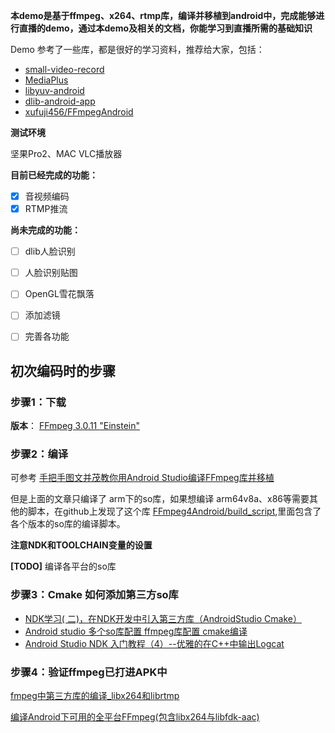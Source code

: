 

**本demo是基于ffmpeg、x264、rtmp库，编译并移植到android中，完成能够进行直播的demo，通过本demo及相关的文档，你能学习到直播所需的基础知识**

Demo 参考了一些库，都是很好的学习资料，推荐给大家，包括：

- [small-video-record](https://github.com/mabeijianxi/small-video-record)
- [MediaPlus](https://github.com/javandoc/MediaPlus)
- [libyuv-android](https://github.com/illuspas/libyuv-android)
- [dlib-android-app](https://github.com/tzutalin/dlib-android-app)
- [xufuji456/FFmpegAndroid](https://github.com/xufuji456/FFmpegAndroid)

**测试环境**

坚果Pro2、MAC VLC播放器

**目前已经完成的功能：**

- [x] 音视频编码
- [x] RTMP推流

**尚未完成的功能：**

- [ ] dlib人脸识别
- [ ] 人脸识别贴图
- [ ] OpenGL雪花飘落
- [ ] 添加滤镜
- [ ] 完善各功能


## 初次编码时的步骤

### 步骤1：下载

**版本**： [FFmpeg 3.0.11 "Einstein"](http://ffmpeg.org/download.html#releases)

### 步骤2：编译


可参考 [手把手图文并茂教你用Android Studio编译FFmpeg库并移植](https://blog.csdn.net/hejjunlin/article/details/52661331)

但是上面的文章只编译了 arm下的so库，如果想编译 arm64v8a、x86等需要其他的脚本，在github上发现了这个库 [FFmpeg4Android/build_script](https://github.com/mabeijianxi/FFmpeg4Android),里面包含了各个版本的so库的编译脚本。

**注意NDK和TOOLCHAIN变量的设置**

**[TODO]** 编译各平台的so库

### 步骤3：Cmake 如何添加第三方so库

- [NDK学习( 二)，在NDK开发中引入第三方库（AndroidStudio Cmake）](https://blog.csdn.net/mxw3755/article/details/56676923)
- [Android studio 多个so库配置 ffmpeg库配置 cmake编译](https://blog.csdn.net/m0_37677536/article/details/78561085)
- [Android Studio NDK 入门教程（4）--优雅的在C++中输出Logcat](https://blog.csdn.net/venusic/article/details/52294815)


### 步骤4：验证ffmpeg已打进APK中


[fmpeg中第三方库的编译_libx264和librtmp](https://blog.csdn.net/jiandanjiuhao_88/article/details/54694029)

[编译Android下可用的全平台FFmpeg(包含libx264与libfdk-aac)](https://blog.csdn.net/mabeijianxi/article/details/74544879)
